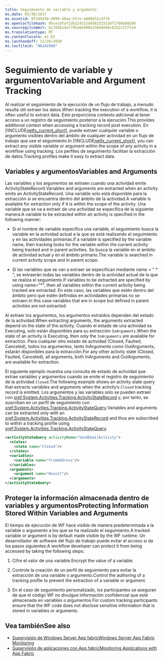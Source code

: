 ```yaml
---
title: Seguimiento de variable y argumento
ms.date: 03/30/2017
ms.assetid: 8f3d9d30-d899-49aa-b7ce-a8d0d32c4ff0
ms.openlocfilehash: 85cecbfaf1db224152d4582325326f1f80e08266
ms.sourcegitcommit: bc293b14af795e0e999e3304dd40c0222cf2ffe4
ms.translationtype: MT
ms.contentlocale: es-ES
ms.lasthandoff: 11/26/2020
ms.locfileid: "96242908"
---
```

# <a name="variable-and-argument-tracking"></a><span data-ttu-id="ff522-102">Seguimiento de variable y argumento</span><span class="sxs-lookup"><span data-stu-id="ff522-102">Variable and Argument Tracking</span></span>

<span data-ttu-id="ff522-103">Al realizar el seguimiento de la ejecución de un flujo de trabajo, a menudo resulta útil extraer los datos.</span><span class="sxs-lookup"><span data-stu-id="ff522-103">When tracking the execution of a workflow, it is often useful to extract data.</span></span> <span data-ttu-id="ff522-104">Esto proporciona contexto adicional al tener acceso a un registro de seguimiento posterior a la ejecución.</span><span class="sxs-lookup"><span data-stu-id="ff522-104">This provides additional context when accessing a tracking record post execution.</span></span> <span data-ttu-id="ff522-105">En [!INCLUDE[netfx_current_short](../../../includes/netfx-current-short-md.md)], puede extraer cualquier variable o argumento visibles dentro del ámbito de cualquier actividad en un flujo de trabajo que use el seguimiento.</span><span class="sxs-lookup"><span data-stu-id="ff522-105">In [!INCLUDE[netfx_current_short](../../../includes/netfx-current-short-md.md)], you can extract any visible variable or argument within the scope of any activity in a workflow using tracking.</span></span> <span data-ttu-id="ff522-106">Los perfiles de seguimiento facilitan la extracción de datos.</span><span class="sxs-lookup"><span data-stu-id="ff522-106">Tracking profiles make it easy to extract data.</span></span>  
  
## <a name="variables-and-arguments"></a><span data-ttu-id="ff522-107">Variables y argumentos</span><span class="sxs-lookup"><span data-stu-id="ff522-107">Variables and Arguments</span></span>  

 <span data-ttu-id="ff522-108">Las variables y los argumentos se extraen cuando una actividad emite ActivityStateRecord.</span><span class="sxs-lookup"><span data-stu-id="ff522-108">Variables and arguments are extracted when an activity emits an ActivityStateRecord.</span></span>  <span data-ttu-id="ff522-109">Una variable solo está disponible para la extracción si se encuentra dentro del ámbito de la actividad.</span><span class="sxs-lookup"><span data-stu-id="ff522-109">A variable is available for extraction only if it is within the scope of the activity.</span></span> <span data-ttu-id="ff522-110">Una variable que se va a extraer de una actividad se especifica de la siguiente manera:</span><span class="sxs-lookup"><span data-stu-id="ff522-110">A variable to be extracted within an activity is specified in the following manner:</span></span>  
  
- <span data-ttu-id="ff522-111">Si el nombre de variable especifica una variable, el seguimiento busca la variable en la actividad actual a la que se está realizando el seguimiento y en las actividades primarias.</span><span class="sxs-lookup"><span data-stu-id="ff522-111">If a variable is specified by the variable name, then tracking looks for the variable within the current activity being tracked and in parent activities.</span></span> <span data-ttu-id="ff522-112">Se busca la variable en el ámbito de actividad actual y en el ámbito primario.</span><span class="sxs-lookup"><span data-stu-id="ff522-112">The variable is searched in current activity scope and in parent scope.</span></span>  
  
- <span data-ttu-id="ff522-113">Si las variables que se van a extraer se especifican mediante name = " \* ", se extraerán todas las variables dentro de la actividad actual de la que se realiza el seguimiento.</span><span class="sxs-lookup"><span data-stu-id="ff522-113">If variables to be extracted are specified by using name="\*", then all variables within the current activity being tracked are extracted.</span></span> <span data-ttu-id="ff522-114">En este caso, las variables que estén dentro del ámbito pero que estén definidas en actividades primarias no se extraen.</span><span class="sxs-lookup"><span data-stu-id="ff522-114">In this case variables that are in scope but defined in parent activities are not extracted.</span></span>  
  
 <span data-ttu-id="ff522-115">Al extraer los argumentos, los argumentos extraídos dependen del estado de la actividad.</span><span class="sxs-lookup"><span data-stu-id="ff522-115">When extracting arguments, the arguments extracted depend on the state of the activity.</span></span> <span data-ttu-id="ff522-116">Cuando el estado de una actividad es Executing, solo están disponibles para su extracción `InArguments`.</span><span class="sxs-lookup"><span data-stu-id="ff522-116">When the state of an activity is Executing, then only the `InArguments` are available for extraction.</span></span> <span data-ttu-id="ff522-117">Para cualquier otro estado de actividad (Closed, Faulted, Canceled), todos los argumentos, tanto InArguments como OutArguments, estarán disponibles para la extracción.</span><span class="sxs-lookup"><span data-stu-id="ff522-117">For any other activity state (Closed, Faulted, Canceled), all arguments, both InArguments and OutArguments, are available for extraction.</span></span>  
  
 <span data-ttu-id="ff522-118">El siguiente ejemplo muestra una consulta de estado de actividad que extrae variables y argumentos cuando se emite el registro de seguimiento de la actividad `Closed`.</span><span class="sxs-lookup"><span data-stu-id="ff522-118">The following example shows an activity state query that extracts variables and arguments when the activity’s `Closed` tracking record is emitted.</span></span> <span data-ttu-id="ff522-119">Los argumentos y las variables solo se pueden extraer con <xref:System.Activities.Tracking.ActivityStateRecord> y, por tanto, se suscriben en un perfil de seguimiento con <xref:System.Activities.Tracking.ActivityStateQuery>.</span><span class="sxs-lookup"><span data-stu-id="ff522-119">Variables and arguments can be extracted only with an <xref:System.Activities.Tracking.ActivityStateRecord> and thus are subscribed to within a tracking profile using <xref:System.Activities.Tracking.ActivityStateQuery>.</span></span>  
  
```xml  
<activityStateQuery activityName="SendEmailActivity">  
  <states>  
    <state name="Closed"/>  
  </states>  
  <variables>  
    <variable name="FromAddress"/>  
  </variables>  
  <arguments>  
    <argument name="Result"/>  
  </arguments>  
</activityStateQuery>  
```  
  
## <a name="protecting-information-stored-within-variables-and-arguments"></a><span data-ttu-id="ff522-120">Proteger la información almacenada dentro de variables y argumentos</span><span class="sxs-lookup"><span data-stu-id="ff522-120">Protecting Information Stored Within Variables and Arguments</span></span>  

 <span data-ttu-id="ff522-121">El tiempo de ejecución de WF hace visible de manera predeterminada a la variable o argumento a los que se ha realizado el seguimiento.</span><span class="sxs-lookup"><span data-stu-id="ff522-121">A tracked variable or argument is by default made visible by the WF runtime.</span></span> <span data-ttu-id="ff522-122">Un desarrollador de software del flujo de trabajo puede evitar el acceso si da los pasos siguientes:</span><span class="sxs-lookup"><span data-stu-id="ff522-122">A workflow developer can protect it from being accessed by taking the following steps:</span></span>  
  
1. <span data-ttu-id="ff522-123">Cifre el valor de una variable.</span><span class="sxs-lookup"><span data-stu-id="ff522-123">Encrypt the value of a variable.</span></span>  
  
2. <span data-ttu-id="ff522-124">Controle la creación de un perfil de seguimiento para evitar la extracción de una variable o argumento.</span><span class="sxs-lookup"><span data-stu-id="ff522-124">Control the authoring of a tracking profile to prevent the extraction of a variable or argument.</span></span>  
  
3. <span data-ttu-id="ff522-125">En el caso de seguimiento personalizado, los participantes se aseguran de que el código WF no divulgue información confidencial que esté almacenada en variables o argumentos.</span><span class="sxs-lookup"><span data-stu-id="ff522-125">For custom tracking participants ensure that the WF code does not disclose sensitive information that is stored in variables or arguments.</span></span>  
  
## <a name="see-also"></a><span data-ttu-id="ff522-126">Vea también</span><span class="sxs-lookup"><span data-stu-id="ff522-126">See also</span></span>

- <span data-ttu-id="ff522-127">[Supervisión de Windows Server App fabric](/previous-versions/appfabric/ee677251(v=azure.10))</span><span class="sxs-lookup"><span data-stu-id="ff522-127">[Windows Server App Fabric Monitoring](/previous-versions/appfabric/ee677251(v=azure.10))</span></span>
- <span data-ttu-id="ff522-128">[Supervisión de aplicaciones con App fabric](/previous-versions/appfabric/ee677276(v=azure.10))</span><span class="sxs-lookup"><span data-stu-id="ff522-128">[Monitoring Applications with App Fabric](/previous-versions/appfabric/ee677276(v=azure.10))</span></span>
